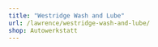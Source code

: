 ```yaml
---
title: "Westridge Wash and Lube"
url: /lawrence/westridge-wash-and-lube/
shop: Autowerkstatt
---
```

